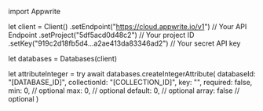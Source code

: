 import Appwrite

let client = Client()
    .setEndpoint("https://cloud.appwrite.io/v1") // Your API Endpoint
    .setProject("5df5acd0d48c2") // Your project ID
    .setKey("919c2d18fb5d4...a2ae413da83346ad2") // Your secret API key

let databases = Databases(client)

let attributeInteger = try await databases.createIntegerAttribute(
    databaseId: "[DATABASE_ID]",
    collectionId: "[COLLECTION_ID]",
    key: "",
    required: false,
    min: 0, // optional
    max: 0, // optional
    default: 0, // optional
    array: false // optional
)

